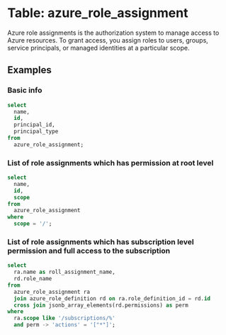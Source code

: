 # Table: azure_role_assignment

Azure role assignments is the authorization system to manage access to Azure resources. To grant access, you assign roles to users, groups, service principals, or managed identities at a particular scope.

## Examples

### Basic info

```sql
select
  name,
  id,
  principal_id,
  principal_type
from
  azure_role_assignment;
```

### List of role assignments which has permission at root level

```sql
select
  name,
  id,
  scope
from
  azure_role_assignment
where
  scope = '/';
```

### List of role assignments which has subscription level permission and full access to the subscription

```sql
select
  ra.name as roll_assignment_name,
  rd.role_name
from
  azure_role_assignment ra
  join azure_role_definition rd on ra.role_definition_id = rd.id
  cross join jsonb_array_elements(rd.permissions) as perm
where
  ra.scope like '/subscriptions/%'
  and perm -> 'actions' = '["*"]';
```

